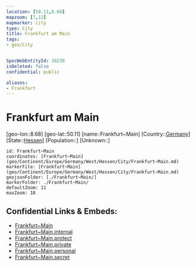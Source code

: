 ```yaml
---
location: [50.11,8.68]
mapzoom: [7,12] 
mapmarker: city 
type: City
title: Frankfurt am Main
tags:
- geo/City


SpocWebEntityId: 30230
isDeleted: false
confidential: public

aliases:
- Frankfort
---
```


# Frankfurt am Main

[geo-lon::8.68]
[geo-lat::50.11]
[name::Frankfurt~Main]
[Country::[Germany](geo/Continent/Europe/Germany.md)]
[State::[Hessen](geo/Continent/Europe/Germany/West/Hessen.md)]
[Population::]
[Unknown::]


```leaflet
id: Frankfurt~Main
coordinates: [Frankfurt~Main](geo/Continent/Europe/Germany/West/Hessen/City/Frankfurt~Main.md)
markerFile: [Frankfurt~Main](geo/Continent/Europe/Germany/West/Hessen/City/Frankfurt~Main.md)
geojsonFolder: [./Frankfurt~Main/]
markerFolder: ./Frankfurt~Main/
defaultZoom: 11 
maxZoom: 18
```


## Confidential Links & Embeds: 
- [Frankfurt~Main](../../../../../../../../_public/geo/Continent/Europe/Germany/West/Hessen/City/Frankfurt~Main.md) 
- [Frankfurt~Main.internal](../../../../../../../../_internal/geo/Continent/Europe/Germany/West/Hessen/City/Frankfurt~Main.internal.md) 
- [Frankfurt~Main.protect](../../../../../../../../_protect/geo/Continent/Europe/Germany/West/Hessen/City/Frankfurt~Main.protect.md) 
- [Frankfurt~Main.private](../../../../../../../../_private/geo/Continent/Europe/Germany/West/Hessen/City/Frankfurt~Main.private.md) 
- [Frankfurt~Main.personal](../../../../../../../../_personal/geo/Continent/Europe/Germany/West/Hessen/City/Frankfurt~Main.personal.md) 
- [Frankfurt~Main.secret](../../../../../../../../_secret/geo/Continent/Europe/Germany/West/Hessen/City/Frankfurt~Main.secret.md) 
